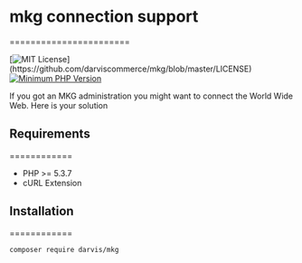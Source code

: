 # mkg connection support
=======================

[![MIT License](https://img.shields.io/apm/l/atomic-design-ui.svg?)](https://github.com/darviscommerce/mkg/blob/master/LICENSE)
[![Minimum PHP Version](https://img.shields.io/badge/php-%3E%3D%207.2-8892BF.svg)](https://php.net/)

If you got an MKG administration you might want to connect the World Wide Web.
Here is your solution

## Requirements
============

* PHP >= 5.3.7
* cURL Extension

## Installation
============

    composer require darvis/mkg